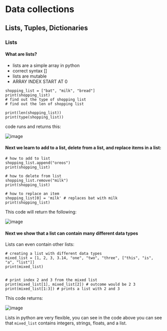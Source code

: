 # Data collections
## Lists, Tuples, Dictionaries


### Lists
#### What are lists?
- lists are a simple array in python
- correct syntax []
- lists are mutable
- ARRAY INDEX START AT 0 

```
shopping_list = ["bat", "milk", "bread"]
print(shopping_list)
# find out the type of shopping list
# find out the len of shopping list

print(len(shopping_list))
print(type(shopping_list))
```
code runs and returns this:

![image](https://user-images.githubusercontent.com/110176257/182355574-a208e5b6-8c24-41ce-98f9-d2e49d66840d.png)

#### Next we learn to add to a list, delete from a list, and replace items in a list:

```
# how to add to list
shopping_list.append("oreos")
print(shopping_list)

# how to delete from list
shopping_list.remove("milk")
print(shopping_list)

# how to replace an item
shopping_list[0] = 'milk' # replaces bat with milk 
print(shopping_list)
```
This code will return the following:


![image](https://user-images.githubusercontent.com/110176257/182364255-c678b747-1940-4707-bb90-8aeb98ac9941.png)

#### Next we show that a list can contain many different data types
Lists can even contain other lists:
```
# creating a list with different data types
mixed_list = [1, 2, 3, 3.14, "one", "two", "three", ["this", "is", "a", "list"]]
print(mixed_list)


# print index 2 and 3 from the mixed list
print(mixed_list[1], mixed_list[2]) # outcome would be 2 3
print(mixed_list[1:3]) # prints a list with 2 and 3
```
This code returns:

![image](https://user-images.githubusercontent.com/110176257/182365520-44f42a05-4be3-472e-86c7-ee5a6f957f39.png)

Lists in python are very flexible,
you can see in the code above you can see that `mixed_list` contains integers, strings, floats, and a list. 



